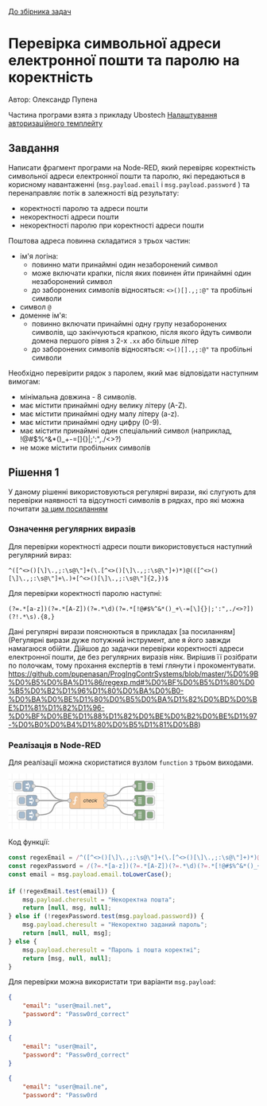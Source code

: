 [До збірника задач](README.md)

# Перевірка символьної адреси електронної пошти та паролю на коректність 

Автор: Олександр Пупена

Частина програми взята з прикладу Ubostech [Налаштування авторизаційного темплейту](https://community.ubos.tech/olha/nalashtuvannia-avtorizatsiinogho-tiemplieitu-27la)

## Завдання

Написати фрагмент програми на Node-RED, який перевіряє коректність символьної адреси електронної пошти та паролю, які передаються в корисному навантаженні (`msg.payload.email` і `msg.payload.password` ) та перенаправляє потік в залежності від результату:

- коректності паролю та адреси пошти
- некоректності адреси пошти
- некоректності паролю при коректності адреси пошти

Поштова адреса повинна складатися з трьох частин:

- ім'я логіна:
  - повинно мати принаймні один незаборонений символ
  - може включати крапки, після яких повинен йти принаймні один незаборонений символ
  - до заборонених символів відносяться:  `<>()[].,;:@"` та пробільні символи
- символ `@`
- доменне ім'я:
  - повинно включати принаймні одну групу незаборонених символів, що закінчуються крапкою, після якого йдуть символи домена першого рівня з 2-х `.xx` або більше літер
  - до заборонених символів відносяться:  `<>()[].,;:@"` та пробільні символи 

Необхідно перевірити рядок з паролем, який має відповідати наступним вимогам:

- мінімальна довжина - 8 символів.
- має містити принаймні одну велику літеру (A-Z).
- має містити принаймні одну малу літеру (a-z).
- має містити принаймні одну цифру (0-9).
- має містити принаймні один спеціальний символ (наприклад, !@#$%^&*()_+-=[]{}|;':",./<>?)
- не може містити пробільних символів

## Рішення 1

У даному рішенні використовуються регулярні вирази, які слугують для перевірки наявності та відсутності символів в рядках, про які можна почитати [за цим посиланням](https://github.com/pupenasan/ProgIngContrSystems/blob/master/%D0%9B%D0%B5%D0%BA%D1%86/regexp.md) 

### Означення регулярних виразів

Для перевірки коректності адреси пошти використовується наступний регулярний вираз: 

```
^([^<>()[\]\.,;:\s@\"]+(\.[^<>()[\]\.,;:\s@\"]+)*)@(([^<>()[\]\.,;:\s@\"]+\.)+[^<>()[\]\.,;:\s@\"]{2,})$
```

Для перевірки коректності паролю наступні:

```
(?=.*[a-z])(?=.*[A-Z])(?=.*\d)(?=.*[!@#$%^&*()_+\-=[\]{}|;':",./<>?])(?!.*\s).{8,}
```

Дані регулярні вирази пояснюються в прикладах [за посиланням](Регулярні вирази дуже потужний інструмент, але я його завжди намагаюся обійти. Дійшов до задачки перевірки коректності адреси електронної пошти, де без регулярних виразів ніяк. Вирішив її розібрати по полочкам, тому прохання експертів в темі глянути і прокоментувати. https://github.com/pupenasan/ProgIngContrSystems/blob/master/%D0%9B%D0%B5%D0%BA%D1%86/regexp.md#%D0%BF%D0%B5%D1%80%D0%B5%D0%B2%D1%96%D1%80%D0%BA%D0%B0-%D0%BA%D0%BE%D1%80%D0%B5%D0%BA%D1%82%D0%BD%D0%BE%D1%81%D1%82%D1%96-%D0%BF%D0%BE%D1%88%D1%82%D0%BE%D0%B2%D0%BE%D1%97-%D0%B0%D0%B4%D1%80%D0%B5%D1%81%D0%B8) 

### Реалізація в Node-RED

Для реалізації можна скористатися вузлом `function` з трьом виходами.

![image-20230507184633149](media/image-20230507184633149.png)

Код функції:

```js
const regexEmail = /^([^<>()[\]\.,;:\s@\"]+(\.[^<>()[\]\.,;:\s@\"]+)*)@(([^<>()[\]\.,;:\s@\"]+\.)+[^<>()[\]\.,;:\s@\"]{2,})$/i;
const regexPassword = /(?=.*[a-z])(?=.*[A-Z])(?=.*\d)(?=.*[!@#$%^&*()_+\-=[\]{}|;':",./<>?])(?!.*\s).{8,}/;
const email = msg.payload.email.toLowerCase();

if (!regexEmail.test(email)) {
    msg.payload.cheresult = "Некоректна пошта";
    return [null, msg, null];
} else if (!regexPassword.test(msg.payload.password)) {
    msg.payload.cheresult = "Некоректно заданий пароль";    
    return [null, null, msg];
} else {
    msg.payload.cheresult = "Пароль і пошта коректні";  
    return [msg, null, null];
}
```

Для перевірки можна використати три варіанти `msg.payload`:

```json
{
    "email": "user@mail.net",
    "password": "Passw0rd_correct"
}
```

```json
{
    "email": "user@mail",
    "password": "Passw0rd_correct"
}
```

```json
{
    "email": "user@mail.ne",
    "password": "Passw0rd
```

